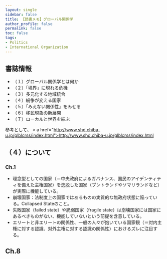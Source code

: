 ```yaml
---
layout: single
sidebar: false
title: 【読書メモ】グローバル関係学
author_profile: false
permalink: false
toc: false
tags:
- Politics
- International Organization
---
```


## 書誌情報
- （１）グローバル関係学とは何か
- （２）「境界」に現れる危機
- （３）多元化する地域統合
- （４）紛争が変える国家
- （５）「みえない関係性」をみせる
- （６）移民現象の新展開
- （７）ローカルと世界を結ぶ

参考として、
< a href="http://www.shd.chiba-u.jp/glblcrss/index.html">http://www.shd.chiba-u.jp/glblcrss/index.html</a>


## （４）について
### Ch.1
- 理念型としての国家（＝中央政府によるガバナンス、国民のアイデンティティを備えた主権国家）を逸脱した国家（プントランドやソマリランドなど）が実際に機能している。
- 崩壊国家：法制度上の国家ではあるものの実質的な無政府状態に陥っている。Collapsed Stateのこと。
- 失敗国家（failed state）や脆弱国家（fragile state）は崩壊国家には国家にあるべきものがない、機能していないという前提を含意している。
- エリートと非エリートの関係性、一般の人々が抱いている国家観（＝対内主権に対する認識、対外主権に対する認識の関係性）におけるズレに注目する。

## Ch.8


